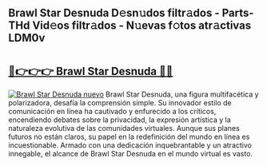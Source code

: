 ## Brawl Star Desnuda D𝚎sn𝚞dos filtr𝚊dos - Parts-THd Vid𝚎os filtr𝚊dos - N𝚞evas f𝚘tos atr𝚊ctivas LDM0v

# <h2><a href="http://mb4n73.tromn.icu/?c=Brawl+Star+Desnuda">🔗👉👉👉 Brawl Star Desnuda 🔗🔗</a></h2>

[![Brawl Star Desnuda nuevo](https://i.imgur.com/pEAQMta.gif)](http://mb4n73.tromn.icu/?c=Brawl+Star+Desnuda)
Brawl Star Desnuda, una figura multifacética y polarizadora, desafía la comprensión simple. Su innovador estilo de comunicación en línea ha cautivado y enfurecido a los críticos, encendiendo debates sobre la privacidad, la expresión artística y la naturaleza evolutiva de las comunidades virtuales. Aunque sus planes futuros no están claros, su papel en la redefinición del mundo en línea es incuestionable. Armado con una dedicación inquebrantable y un atractivo innegable, el alcance de Brawl Star Desnuda en el mundo virtual es vasto.
